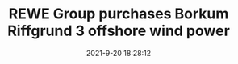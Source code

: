 ---
"title": "REWE Group purchases Borkum Riffgrund 3 offshore wind power"
"date": "2021-9-20 18:28:12"
"feed_name": "OFFSHOREMAG"
"feed_website": "https://www.offshore-mag.com/"
"feed_rss": "https://www.offshore-mag.com/__rss/website-scheduled-content.xml?input=%7B%22sectionAlias%22%3A%22home%22%7D"
"link": "https://www.offshore-mag.com/renewable-energy/article/14210613/rewe-group-purchases-borkum-riffgrund-3-offshore-wind-power"
"file": "_posts/2021-1-1-a18cff599f1d1d633f901261074ed31fdc476c1d.md"
"accident": "0"
"drilling": "0"
"dead": "0"
"injured": "0"
"where": "unknown site"
---